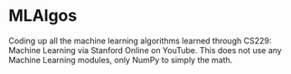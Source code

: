 # MLAlgos
Coding up all the machine learning algorithms learned through CS229: Machine Learning via Stanford Online on YouTube. This does not use any Machine Learning modules, only NumPy to simply the math.
